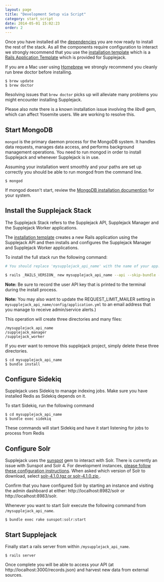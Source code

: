 ```yaml
---
layout: page
title: "Development Setup via Script"
category: start_script
date: 2014-05-01 15:02:23
order: 2
---
```


Once you have installed all the [dependencies](/supplejack/start/dependencies.html) you are now ready to install the rest of the stack. As all the components require configuration to interact we strongly recommend that you use the [installation template](https://github.com/DigitalNZ/supplejack_installation) which is a [Rails Application Template](http://guides.rubyonrails.org/rails_application_templates.html) which is provided for Supplejack.

If you are a Mac user using [Homebrew](http://brew.sh/) we strongly recommend you cleanly run brew doctor before installing.

```
$ brew update
$ brew doctor
```

Resolving issues that `brew doctor` picks up will alleviate many problems you might encounter installing Supplejack.

Please also note there is a known installation issue involving the _libv8_ gem, which can affect Yosemite users. We are working to resolve this.

## Start MongoDB
`mongod` is the primary daemon process for the MongoDB system. It handles data requests, manages data access, and performs background management operations. You need to run mongod in order to install Supplejack and whenever Supplejack is in use.

Assuming your installation went smoothly and your paths are set up correctly you should be able to run mongod from the command line.

```
$ mongod
```

If mongod doesn't start, review the [MongoDB installation documention](http://docs.mongodb.org/manual/tutorial/) for your system.

## Install the Supplejack Stack

The Supplejack Stack refers to the Supplejack API, Supplejack Manager and the Supplejack Worker applications.

The  [installation template](https://github.com/DigitalNZ/supplejack_installation) creates a new Rails application using the Supplejack API and then installs and configures the Supplejack Manager and Supplejack Worker applications.

To install the full stack run the following command:

```bash
# You should replace 'mysupplejack_api_name' with the name of your app.

$ rails _RAILS_VERSION_ new mysupplejack_api_name --api --skip-bundle -m https://raw.github.com/digitalnz/supplejack_installation/master/supplejack_api_template.rb
```
**Note:** Be sure to record the user API key that is printed to the terminal during the install process.

**Note:** You may also want to update the REQUEST_LIMIT_MAILER setting in `mysupplejack_api_name/config/application.yml` to an email address that you manage to receive admin/service alerts.)

This operation will create three directories and many files:
```
/mysupplejack_api_name
/supplejack_manager
/supplejack_worker
```

If you ever want to remove this supplejack project, simply delete these three directories.

```
$ cd mysupplejack_api_name
$ bundle install
```

## Configure Sidekiq
Supplejack uses Sidekiq to manage indexing jobs. Make sure you have installed Redis as Sidekiq depends on it.

To start Sidekiq, run the following command

```
$ cd mysupplejack_api_name
$ bundle exec sidekiq
```
These commands will start Sidekiq and have it start listening for jobs to process from Redis

## Configure Solr

Supplejack uses the [sunspot](https://github.com/sunspot/sunspot) gem to interact with Solr. There is currently an issue with Sunspot and Solr 4. For development instances, [please follow these configuration instructions](https://github.com/sunspot/sunspot/wiki/Upgrading-sunspot_solr-Solr-Instance). When asked which version of Solr to download, select [solr-4.1.0.tgz or solr-4.1.0.zip ](http://archive.apache.org/dist/lucene/solr/4.1.0/).

Confirm that you have configured Solr by starting an instance and visiting the admin dashboard at either: http://localhost:8982/solr or http://localhost:8983/solr.

Whenever you want to start Solr execute the following command from `/mysupplejack_api_name`.

```
$ bundle exec rake sunspot:solr:start
```

## Start Supplejack

Finally start a rails server from within `/mysupplejack_api_name`.

```
$ rails server
```


Once complete you will be able to access your API (at http://localhost:3000/records.json) and harvest new data from external sources.
